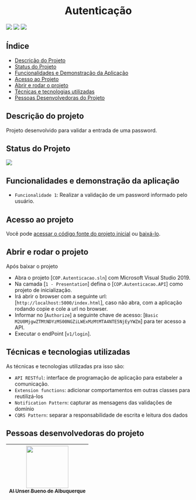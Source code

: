 <h1 align="center"> Autenticação </h1>

<img src="https://img.shields.io/github/issues/Alunser/Autenticacao"/> <img src="https://img.shields.io/github/forks/Alunser/Autenticacao"/> <img src="https://img.shields.io/github/stars/Alunser/Autenticacao"/>

## Índice 
* [Descrição do Projeto](#descrição-do-projeto)
* [Status do Projeto](#status-do-projeto)
* [Funcionalidades e Demonstração da Aplicação](#funcionalidades-e-demonstração-da-aplicação)
* [Acesso ao Projeto](#acesso-ao-projeto)
* [Abrir e rodar o projeto](#abrir-e-rodar-o-projeto)
* [Técnicas e tecnologias utilizadas](#técnicas-e-tecnologias-utilizadas)
* [Pessoas Desenvolvedoras do Projeto](#pessoas-desenvolvedoras-do-projeto)

## Descrição do projeto 
Projeto desenvolvido para validar a entrada de uma password.

## Status do Projeto
<img src="http://img.shields.io/static/v1?label=STATUS&message=CONCLUIDO&color=GREEN&style=for-the-badge"/>

## Funcionalidades e demonstração da aplicação

- `Funcionalidade 1`: Realizar a validação de um password informado pelo usuário.

## Acesso ao projeto
Você pode <a href="https://github.com/Alunser/Autenticacao">acessar o código fonte do projeto inicial</a> ou <a href="https://github.com/Alunser/Autenticacao/archive/refs/heads/main.zip">baixá-lo</a>.

## Abrir e rodar o projeto

Após baixar o projeto

- Abra o projeto [`COP.Autenticacao.sln`] com Microsoft Visual Studio 2019.
- Na camada [`1 - Presentation`] defina o [`COP.Autenticacao.API`] como projeto de inicialização.
- Irá abrir o browser com a seguinte url: [`http://localhost:5000/index.html`], caso não abra, com a aplicação rodando copie e cole a url no browser.
- Informar no [`Authorize`] a seguinte chave de acesso: [`Basic M2U0MjgwZTMtNDYzMS00NGZiLWExMzMtMTA4NTE5NjEyYWZm`] para ter acesso a API.
- Executar o endPoint [`v1/login`].

## Técnicas e tecnologias utilizadas
As técnicas e tecnologias utilizadas pra isso são:

- `API RESTful`: interface de programação de aplicação para estabeler a comunicação. 
- `Extension functions`: adicionar comportamentos em outras classes para reutilizá-los
- `Notification Pattern`: capturar as mensagens das validações de domínio
- `CQRS Pattern`: separar a responsabilidade de escrita e leitura dos dados
## Pessoas desenvolvedoras do projeto

| [<img src="https://avatars.githubusercontent.com/u/10420762?v=4" width=115><br><sub>Al Unser Bueno de Albuquerque</sub>](https://github.com/alunser) | 
| :---: |
